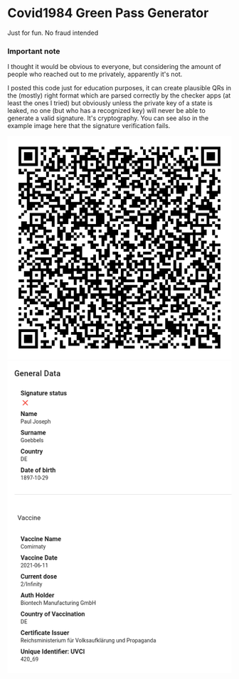 # Covid1984 Green Pass Generator

Just for fun. No fraud intended

### Important note

I thought it would be obvious to everyone, but considering the amount of people who reached out to me privately, apparently it's not.

I posted this code just for education purposes, it can create plausible QRs in the (mostly) right format which are parsed correctly by the checker apps (at least the ones I tried) but obviously unless the private key of a state is leaked, no one (but who has a recognized key) will never be able to generate a valid signature. It's cryptography. You can see also in the example image here that the signature verification fails.

![Green Pass QR](res/qr.png "Green Pass QR")
![Your Government](res/thegovt.png "Your Government")

